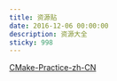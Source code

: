 ```yaml
---
title: 资源贴
date: 2016-12-06 00:00:00
description: 资源大全
sticky: 998
---
```



[CMake-Practice-zh-CN](https://github.com/gavinliu6/CMake-Practice-zh-CN)
